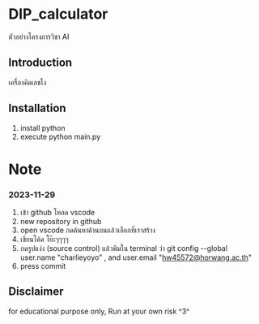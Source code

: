 # DIP_calculator
ตัวอย่างโครงการวิชา AI

## Introduction
เครื่องคิดเลขไง

## Installation
1. install python
2. execute python main.py

# Note
### 2023-11-29
1. เข้า github โหลด vscode 
2. new repository in github
3. open vscode กดค้นหาด้านบนแล้วเลือกที่เราสร้าง
4. เขียนโค้ด โย๊ะๆๆๆๆ
5. กดรูปแง่ง (source control) แล้วพิมใน terminal ว่า git config --global user.name "charlieyoyo" , and user.email "hw45572@horwang.ac.th"
6. press commit

## Disclaimer
for educational purpose only, Run at your own risk ^3^
